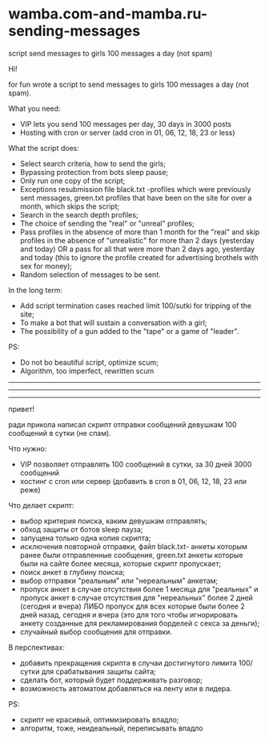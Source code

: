 wamba.com-and-mamba.ru-sending-messages
=======================================

script send messages to girls 100 messages a day (not spam)

Hi!

for fun wrote a script to send messages to girls 100 messages a day (not spam).

What you need:

- VIP lets you send 100 messages per day, 30 days in 3000 posts
- Hosting with cron or server (add cron in 01, 06, 12, 18, 23 or less)

What the script does:

- Select search criteria, how to send the girls;
- Bypassing protection from bots sleep pause;
- Only run one copy of the script;
- Exceptions resubmission file black.txt -profiles which were previously sent messages, green.txt profiles that have been on the site for over a month, which skips the script;
- Search in the search depth profiles;
- The choice of sending the "real" or "unreal" profiles;
- Pass profiles in the absence of more than 1 month for the "real" and skip profiles in the absence of "unrealistic" for more than 2 days (yesterday and today) OR a pass for all that were more than 2 days ago, yesterday and today (this to ignore the profile created for advertising brothels with sex for money);
- Random selection of messages to be sent.

In the long term:

- Add script termination cases reached limit 100/sutki for tripping of the site;
- To make a bot that will sustain a conversation with a girl;
- The possibility of a gun added to the "tape" or a game of "leader".

PS:

- Do not bo beautiful script, optimize scum;
- Algorithm, too imperfect, rewritten scum


***
***
***

привет!

ради прикола написал скрипт отправки сообщений девушкам 100 сообщений в сутки (не спам).

Что нужно:

- VIP позволяет отправлять 100 сообщений в сутки, за 30 дней 3000 сообщений
- хостинг с cron или сервер (добавить в cron в 01, 06, 12, 18, 23 или реже)

Что делает скрипт:

- выбор критерия поиска, каким девушкам отправлять;
- обход защиты от ботов sleep пауза;
- запущена только одна копия скрипта;
- исключения повторной отправки, файл black.txt- анкеты которым ранее были отправленные сообщения, green.txt анкеты которые были на сайте более месяца, которые скрипт пропускает;
- поиск анкет в глубину поиска;
- выбор отправки "реальным" или "нереальным" анкетам;
- пропуск анкет в случае отсутствия более 1 месяца для "реальных" и пропуск анкет в случае отсутствия для "нереальных" более 2 дней (сегодня и вчера) ЛИБО пропуск для всех которые были более 2 дней назад, сегодня и вчера (это для того чтобы игнорировать анкету созданные для рекламирования борделей с секса за деньги);
- случайный выбор сообщения для отправки.

В перспективах:

- добавить прекращения скрипта в случаи достигнутого лимита 100/сутки для срабатывания защиты сайта;
- сделать бот, который будет поддерживать разговор;
- возможность автоматом добавляться на ленту или в лидера.

PS:

- скрипт не красивый, оптимизировать впадло;
- алгоритм, тоже, неидеальный, переписывать впадло
